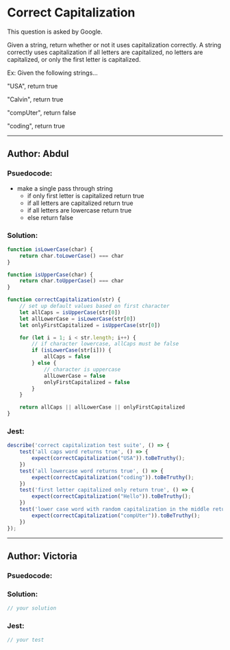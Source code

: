 # Correct Capitalization

This question is asked by Google. 

Given a string, return whether or not it uses capitalization correctly. 
A string correctly uses capitalization if all letters are capitalized, 
no letters are capitalized, or only the first letter is capitalized.

Ex: Given the following strings...

"USA", return true

"Calvin", return true

"compUter", return false

"coding", return true


---

## Author: Abdul

### Psuedocode:
- make a single pass through string
    - if only first letter is capitalized return true
    - if all letters are capitalized return true
    - if all letters are lowercase return true
    - else return false

### Solution:

```js
function isLowerCase(char) {
    return char.toLowerCase() === char
}

function isUpperCase(char) {
    return char.toUpperCase() === char
}

function correctCapitalization(str) {
    // set up default values based on first character
    let allCaps = isUpperCase(str[0])
    let allLowerCase = isLowerCase(str[0])
    let onlyFirstCapitalized = isUpperCase(str[0])

    for (let i = 1; i < str.length; i++) {
        // if character lowercase, allCaps must be false
        if (isLowerCase(str[i])) {
            allCaps = false
        } else {
            // character is uppercase
            allLowerCase = false 
            onlyFirstCapitalized = false
        }
    }

    return allCaps || allLowerCase || onlyFirstCapitalized
}
```

### Jest:

```js
describe('correct capitalization test suite', () => {
    test('all caps word returns true', () => {
        expect(correctCapitalization("USA")).toBeTruthy();
    })
    test('all lowercase word returns true', () => {
        expect(correctCapitalization("coding")).toBeTruthy();
    })
    test('first letter capitalized only return true', () => {
        expect(correctCapitalization("Hello")).toBeTruthy();
    })
    test('lower case word with random capitalization in the middle returns fales', () => {
        expect(correctCapitalization("compUter")).toBeTruthy();
    })
});
```

---
## Author: Victoria

### Psuedocode:

### Solution:

```js
// your solution
```

### Jest:

```js
// your test
```